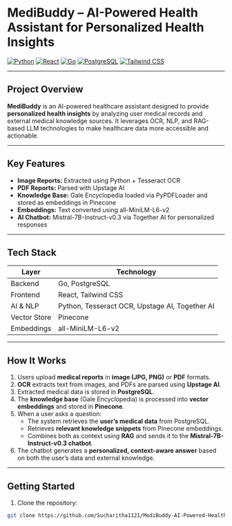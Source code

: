 # MediBuddy – AI-Powered Health Assistant for Personalized Health Insights

[![Python](https://img.shields.io/badge/Python-3776AB?style=for-the-badge&logo=python&logoColor=white)](https://www.python.org/)
[![React](https://img.shields.io/badge/React-20232A?style=for-the-badge&logo=react&logoColor=61DAFB)](https://reactjs.org/)
[![Go](https://img.shields.io/badge/Go-00ADD8?style=for-the-badge&logo=go&logoColor=white)](https://golang.org/)
[![PostgreSQL](https://img.shields.io/badge/PostgreSQL-316192?style=for-the-badge&logo=postgresql&logoColor=white)](https://www.postgresql.org/)
[![Tailwind CSS](https://img.shields.io/badge/Tailwind_CSS-38B2AC?style=for-the-badge&logo=tailwind-css&logoColor=white)](https://tailwindcss.com/)

---

## Project Overview

**MediBuddy** is an AI-powered healthcare assistant designed to provide **personalized health insights** by analyzing user medical records and external medical knowledge sources. It leverages OCR, NLP, and RAG-based LLM technologies to make healthcare data more accessible and actionable.  

---

## Key Features

- **Image Reports:** Extracted using Python + Tesseract OCR  
- **PDF Reports:** Parsed with Upstage AI  
- **Knowledge Base:** Gale Encyclopedia loaded via PyPDFLoader and stored as embeddings in Pinecone  
- **Embeddings:** Text converted using all-MiniLM-L6-v2  
- **AI Chatbot:** Mistral-7B-Instruct-v0.3 via Together AI for personalized responses  

---

## Tech Stack

| Layer        | Technology                                      |
|-------------|------------------------------------------------|
| Backend      | Go, PostgreSQL                                  |
| Frontend     | React, Tailwind CSS                             |
| AI & NLP     | Python, Tesseract OCR, Upstage AI, Together AI |
| Vector Store | Pinecone                                       |
| Embeddings   | all-MiniLM-L6-v2                               |

---

## How It Works

1. Users upload **medical reports** in **image (JPG, PNG)** or **PDF** formats.  
2. **OCR** extracts text from images, and PDFs are parsed using **Upstage AI**.  
3. Extracted medical data is stored in **PostgreSQL**.  
4. The **knowledge base** (Gale Encyclopedia) is processed into **vector embeddings** and stored in **Pinecone**.  
5. When a user asks a question:  
   - The system retrieves the **user’s medical data** from PostgreSQL.  
   - Retrieves **relevant knowledge snippets** from Pinecone embeddings.  
   - Combines both as context using **RAG** and sends it to the **Mistral-7B-Instruct-v0.3 chatbot**.  
6. The chatbot generates a **personalized, context-aware answer** based on both the user’s data and external knowledge.  

---


## Getting Started

1. Clone the repository:  
```bash
git clone https://github.com/Sucharitha1121/MediBuddy-AI-Powered-Health-Assistant-for-Personalized-Health-Insights.git
